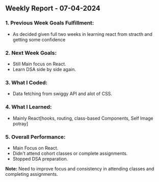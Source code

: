 ## Weekly Report - 07-04-2024

### 1. Previous Week Goals Fulfillment:

- As  decided given full two weeks in learning react from stracth and getting some confidence

### 2. Next Week Goals:

- Still Main focus on React.
- Learn DSA side by side again.

### 3. What I Coded:

- Data fetching from swiggy API and alot of CSS.

### 4. What I Learned:

- Mainly React[hooks, routing, class-based Components, Self Image potray]

### 5. Overall Performance:

- Main Focus on React.
- Didn't attend cohort classes or complete assignments.
- Stopped DSA preparation.



**Note:** Need to improve focus and consistency in attending classes and completing assignments.